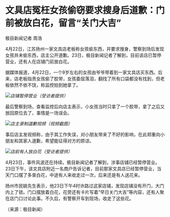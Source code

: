 # 文具店冤枉女孩偷窃要求搜身后道歉：门前被放白花，留言“关门大吉”

极目新闻记者 周浩

4月22日，江苏扬州一家文具店老板称女孩偷东西，并要求搜身，警察到场后发现女孩并未偷东西，店主公开道歉。23日，极目新闻记者了解到，目前该店已暂停营业，还有人在店铺门前放白花。

据媒体报道，4月22日，一个9岁左右的女孩由爷爷带着到一家文具店买东西。后来，店老板指责女孩偷了胶带，女孩委屈落泪，翻找了所有口袋都没有找到，但老板依然不依不饶，称监控拍到她拿了。

![](https://inews.gtimg.com/om_bt/OUAwhNssTSwP6lCMvYjk0BqpC0hL0iT0tHIkhSgsCGvVYAA/1000)_店铺暂停营业（受访者提供）_

最后警察到场，查看监控后向店主表示，小女孩当时只拿了一个胶带，拿了之后又放回原位去了，事情是一场误会。

![](https://inews.gtimg.com/om_bt/O9i-lAXQzNwstMy9Kqo9HeAuhPD2TaLRCBw3qxpyBqm3kAA/1000)_店主录制道歉视频（视频截图）_

事后店主发视频称，由于其工作失误，对小朋友带来了不好的影响，在此郑重向小朋友和其家人道歉，希望能征得对方的原谅。

![](https://inews.gtimg.com/om_bt/OsZeKx0Q9msqu6-o5YfrxkKtnzf258C-5ExpdhMY-oeCcAA/1000)_店前有人放白花（受访者提供）_

4月23日，事件风波还在持续。极目新闻记者了解到，涉事店铺已经暂停营业。23日下午，该文具店附近一名商户告诉记者，目前那家文具店已经暂停营业，当天门口摆了多束白花，中途有人来收走过一次，后来还是有人送花来。

扬州市民姚先生表示，他23日下午4时许路过这家店铺，发现店铺没有开门，大门内上了锁。门口摆放着白花，花旁还有卡片写着“早日关门大吉”等内容，还有人聚在店门口讨论此事。不久后，有警察开车到现场，收走了这些花。

（来源：极目新闻）

